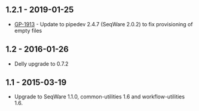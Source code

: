 ## 1.2.1 - 2019-01-25
- [GP-1913](https://jira.oicr.on.ca/browse/GP-1913) - Update to pipedev 2.4.7 (SeqWare 2.0.2) to fix provisioning of empty files
## 1.2 - 2016-01-26
- Delly upgrade to 0.7.2
## 1.1 - 2015-03-19
- Upgrade to SeqWare 1.1.0, common-utilities 1.6 and workflow-utilities 1.6.
